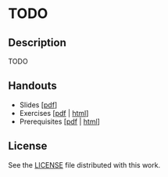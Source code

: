 # TODO

## Description
TODO

## Handouts

* Slides [[pdf](todo)]
* Exercises [[pdf](todo) | [html](todo)]
* Prerequisites [[pdf](todo) | [html](todo)]

## License
See the [LICENSE](LICENSE.md) file distributed with this work.
